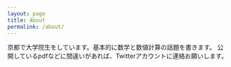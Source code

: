 ```yaml
---
layout: page
title: About
permalink: /about/
---
```


京都で大学院生をしています。基本的に数学と数値計算の話題を書きます。
公開しているpdfなどに間違いがあれば、Twitterアカウントに連絡お願いします。